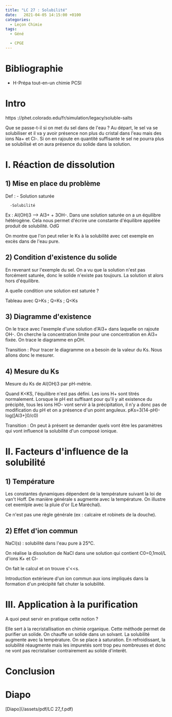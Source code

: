 ```yaml
---
title: "LC 27 : Solubilité"
date:   2021-04-05 14:15:00 +0100
categories:
  - Leçon Chimie
tags:
  - Géné

  - CPGE
---
```

# Bibliographie

- H-Prépa tout-en-un chimie PCSI


# Intro 
https ://phet.colorado.edu/fr/simulation/legacy/soluble-salts

Que se passe-t-il si on met du sel dans de l'eau ? Au départ, le sel va se solubiliser et il va y avoir présence non plus du cristal dans l'eau mais des ions Na+ et Cl-. Si on en rajoute en quantité suffisante le sel ne pourra plus se solubilisé et on aura présence du solide dans la solution.

# I. Réaction de dissolution
## 1) Mise en place du problème

Def : - Solution saturée

      -Solubilité
      
Ex : Al(OH)3 --> Al3+ + 3OH-. Dans une solution saturée on a un équilibre hétérogène. Cela nous permet d'écrire une constante d'équilibre appélée produit de solubilité. 
OdG

On montre que l'on peut relier le Ks à la solubilité avec cet exemple en excès dans de l'eau pure.

## 2) Condition d'existence du solide
En revenant sur l'exemple du sel. On a vu que la solution n'est pas forcément saturée, donc le solide n'existe pas toujours. La solution st alors hors d'équilibre. 

A quelle condition une solution est saturée ? 

Tableau avec Q>Ks ; Q=Ks ; Q<Ks

## 3) Diagramme d'existence

On le trace avec l'exemple d'une solution d'Al3+ dans laquelle on rajoute OH-. 
On cherche la concentration limite pour une concentration en Al3+ fixée. On trace le diagramme en pOH.

Transition : Pour tracer le diagramme on a besoin de la valeur du Ks. Nous allons donc le mesurer.
## 4) Mesure du Ks

Mesure du Ks de Al(OH)3 par pH-métrie. 

Quand K<KS, l'équilibre n'est pas défini. Les ions H+ sont titrés normalement. Lorsque le pH est suffisant pour qu'il y ait existence du précipité, tous les ions HO- vont servir à la précipitation, il n'y a donc pas de modification du pH et on a présence d'un point anguleux.
pKs=3(14-pH)-log([Al3+]0/c0)

Transition : On peut à présent se demander quels vont être les paramètres qui vont influencé la solubilité d'un composé ionique.

# II. Facteurs d'influence de la solubilité
## 1) Température

Les constantes dynamiques dépendent de la température suivant la loi de van't Hoff. De manière générale s augmente avec la température. On illustre cet exemlple avec la pluie d'or (Le Maréchal).

Ce n'est pas une règle générale (ex : calcaire et robinets de la douche).

## 2) Effet d'ion commun

NaCl(s) : solubilité dans l'eau pure à 25°C. 

On réalise la dissolution de NaCl dans une solution qui contient C0=0,1mol/L d'ions K+ et Cl-

On fait le calcul et on trouve s'<<s.

Introduction extérieure d'un ion commun aux ions impliqués dans la formation d'un précipité fait chuter la solubilité.

# III. Application à la purification

A quoi peut servir en pratique cette notion ? 

Elle sert à la recristallisation en chimie organique. Cette méthode permet de purifier un solide. On chauffe un solide dans un solvant. La solubilité augmente avec la température. On se place à saturation. En refroidissant, la solubilité réaugmente mais les impuretés sont trop peu nombreuses et donc ne vont pas recristaliser contrairement au solide d'interêt.

# Conclusion

# Diapo
[Diapo](/assets/pdf/LC 27_f.pdf)



